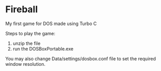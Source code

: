 # Fireball
My first game for DOS made using Turbo C

Steps to play the game:
1) unzip the file
2) run the DOSBoxPortable.exe

You may also change Data/settings/dosbox.conf file to set the required window resolution.

